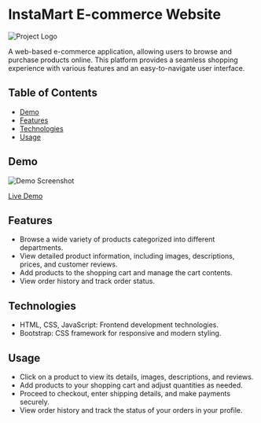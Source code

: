 # InstaMart E-commerce Website

![Project Logo](src/logo.png) <!-- Add a logo or relevant image here -->

A web-based e-commerce application, allowing users to browse and purchase products online. This platform provides a seamless shopping experience with various features and an easy-to-navigate user interface.

## Table of Contents

- [Demo](#demo)
- [Features](#features)
- [Technologies](#technologies)
- [Usage](#usage)


## Demo

![Demo Screenshot](src/demo-screenshot.png)

[Live Demo](https://instamart-ecommerce.netlify.app/)

## Features

- Browse a wide variety of products categorized into different departments.
- View detailed product information, including images, descriptions, prices, and customer reviews.
- Add products to the shopping cart and manage the cart contents.
- View order history and track order status.


## Technologies

- HTML, CSS, JavaScript: Frontend development technologies.
- Bootstrap: CSS framework for responsive and modern styling.


## Usage

- Click on a product to view its details, images, descriptions, and reviews.
- Add products to your shopping cart and adjust quantities as needed.
- Proceed to checkout, enter shipping details, and make payments securely.
- View order history and track the status of your orders in your profile.

